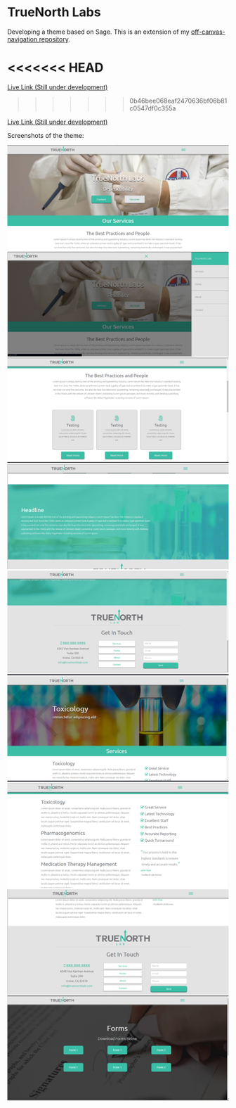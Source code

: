 # TrueNorth Labs

Developing a theme based on Sage. This is an extension of my [off-canvas-navigation repository](https://github.com/mmmason3333/off-canvas-navigation).

<<<<<<< HEAD
=======

[Live Link (Still under development)](http://true-northlabs.com)
>>>>>>> 0b46bee068eaf2470636bf06b81c0547df0c355a

[Live Link (Still under development)](http://true-northlabs.com)

Screenshots of the theme:

![screenshot one](https://github.com/mmason33/TrueNorthLabs/blob/master/assets/images/TRUE-NORTH-SCREEN-1.jpg)
![screenshot two](https://github.com/mmason33/TrueNorthLabs/blob/master/assets/images/TRUE-NORTH-SCREEN-2.jpg)
![screenshot three](https://github.com/mmason33/TrueNorthLabs/blob/master/assets/images/TRUE-NORTH-SCREEN-3.jpg)
![screenshot four](https://github.com/mmason33/TrueNorthLabs/blob/master/assets/images/TRUE-NORTH-SCREEN-4.jpg)
![screenshot five](https://github.com/mmason33/TrueNorthLabs/blob/master/assets/images/TRUE-NORTH-SCREEN-5.jpg)
![screenshot six](https://github.com/mmason33/TrueNorthLabs/blob/master/assets/images/TRUE-NORTH-SCREEN-6.jpg)
![screenshot seven](https://github.com/mmason33/TrueNorthLabs/blob/master/assets/images/TRUE-NORTH-SCREEN-7.jpg)
![screenshot eight](https://github.com/mmason33/TrueNorthLabs/blob/master/assets/images/TRUE-NORTH-SCREEN-8.jpg)
![screenshot nine](https://github.com/mmason33/TrueNorthLabs/blob/master/assets/images/TRUE-NORTH-SCREEN-9.jpg)
